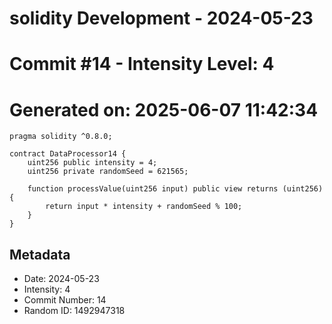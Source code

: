 ﻿# solidity Development - 2024-05-23
# Commit #14 - Intensity Level: 4
# Generated on: 2025-06-07 11:42:34
```solidity
pragma solidity ^0.8.0;

contract DataProcessor14 {
    uint256 public intensity = 4;
    uint256 private randomSeed = 621565;

    function processValue(uint256 input) public view returns (uint256) {
        return input * intensity + randomSeed % 100;
    }
}
```
## Metadata
- Date: 2024-05-23
- Intensity: 4
- Commit Number: 14
- Random ID: 1492947318

